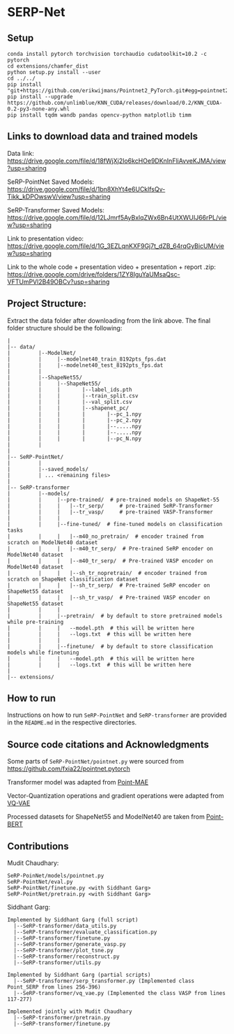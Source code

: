 # SERP-Net

## Setup
```
conda install pytorch torchvision torchaudio cudatoolkit=10.2 -c pytorch  
cd extensions/chamfer_dist  
python setup.py install --user  
cd ../../  
pip install "git+https://github.com/erikwijmans/Pointnet2_PyTorch.git#egg=pointnet2_ops&subdirectory=pointnet2_ops_lib"
pip install --upgrade https://github.com/unlimblue/KNN_CUDA/releases/download/0.2/KNN_CUDA-0.2-py3-none-any.whl
pip install tqdm wandb pandas opencv-python matplotlib timm
```

## Links to download data and trained models

Data link: https://drive.google.com/file/d/18fWjXj2Io6kcHOe9DKnInFliAvveKJMA/view?usp=sharing

SeRP-PointNet Saved Models: https://drive.google.com/file/d/1bn8XhYt4e6UCklfsQv-Tikk_kDPOwswV/view?usp=sharing

SeRP-Transformer Saved Models: https://drive.google.com/file/d/12LJmrf5AyBxlqZWx6Bn4UtXWUIJ66rPL/view?usp=sharing

Link to presentation video: https://drive.google.com/file/d/1G_3EZLqnKXF9Gj7t_dZB_64rqGyBicUM/view?usp=sharing

Link to the whole code + presentation video + presentation + report .zip: https://drive.google.com/drive/folders/1ZY8IguYaUMsaQsc-VFTUmPVl2B49OBCv?usp=sharing

## Project Structure:  
Extract the data folder after downloading from the link above. The final folder structure should be the following:
```
|  
|-- data/
|         |--ModelNet/
|         |     |--modelnet40_train_8192pts_fps.dat
|         |     |--modelnet40_test_8192pts_fps.dat
|         |  
|         |--ShapeNet55/
|         |     |--ShapeNet55/
|         |     |       |--label_ids.pth
|         |     |       |--train_split.csv
|         |     |       |--val_split.csv
|         |     |       |--shapenet_pc/
|         |     |       |       |--pc_1.npy
|         |     |       |       |--pc_2.npy
|         |     |       |       |--.....npy
|         |     |       |       |--.....npy
|         |     |       |       |--pc_N.npy
|         |         
|
|-- SeRP-PointNet/
|         |
|         |--saved_models/
|         | ... <remaining files>
|
|-- SeRP-transformer
|         |--models/
|         |     |--pre-trained/  # pre-trained models on ShapeNet-55
|         |     |   |--tr_serp/     # pre-trained SeRP-Transformer
|         |     |   |--tr_vasp/     # pre-trained VASP-Transformer
|         |     |   
|         |     |--fine-tuned/  # fine-tuned models on classification tasks
|         |     |   |--m40_no_pretrain/  # encoder trained from scratch on ModelNet40 dataset
|         |     |   |--m40_tr_serp/  # Pre-trained SeRP encoder on ModelNet40 dataset
|         |     |   |--m40_tr_serp/  # Pre-trained VASP encoder on ModelNet40 dataset
|         |     |   |--sh_tr_nopretrain/  # encoder trained from scratch on ShapeNet classification dataset
|         |     |   |--sh_tr_serp/  # Pre-trained SeRP encoder on ShapeNet55 dataset
|         |     |   |--sh_tr_vasp/  # Pre-trained VASP encoder on ShapeNet55 dataset
|         |     |   
|         |     |--pretrain/  # by default to store pretrained models while pre-training
|         |     |   --model.pth  # this will be written here
|         |     |   --logs.txt  # this will be written here
|         |     |   
|         |     |--finetune/  # by default to store classification models while finetuning
|         |     |   --model.pth  # this will be written here
|         |     |   --logs.txt  # this will be written here
|
|-- extensions/
```

## How to run  
Instructions on how to run `SeRP-PointNet` and `SeRP-transformer` are provided in the `README.md` in the respective directories.

## Source code citations and Acknowledgments
Some parts of `SeRP-PointNet/pointnet.py` were sourced from https://github.com/fxia22/pointnet.pytorch

Transformer model was adapted from [Point-MAE](https://github.com/Pang-Yatian/Point-MAE)

Vector-Quantization operations and gradient operations were adapted from [VQ-VAE](https://github.com/jaywalnut310/Vector-Quantized-Autoencoders)

Processed datasets for ShapeNet55 and ModelNet40 are taken from [Point-BERT](https://github.com/lulutang0608/Point-BERT/tree/49e2c7407d351ce8fe65764bbddd5d9c0e0a4c52)

## Contributions
Mudit Chaudhary: 
```
SeRP-PoinNet/models/pointnet.py
SeRP-PointNet/eval.py  
SeRP-PointNet/finetune.py <with Siddhant Garg>
SeRP-PointNet/pretrain.py <with Siddhant Garg>
```  
Siddhant Garg:
```
Implemented by Siddhant Garg (full script)
  |--SeRP-transformer/data_utils.py
  |--SeRP-transformer/evaluate_classification.py
  |--SeRP-transformer/finetune.py
  |--SeRP-transformer/generate_vasp.py
  |--SeRP-transformer/plot_tsne.py
  |--SeRP-transformer/reconstruct.py
  |--SeRP-transformer/utils.py

Implemented by Siddhant Garg (partial scripts)
  |--SeRP-transformer/serp_transformer.py (Implemented class Point_SERP from lines 256-396)
  |--SeRP-transformer/vq_vae.py (Implemented the class VASP from lines 117-277)
 
Implemented jointly with Mudit Chaudhary
  |--SeRP-transformer/pretrain.py 
  |--SeRP-transformer/finetune.py
```
